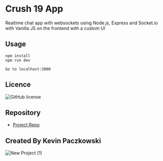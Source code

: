 # Crush 19 App
Realtime chat app with websockets using Node.js, Express and Socket.io with Vanilla JS on the frontend with a custom UI

## Usage
```
npm install
npm run dev

Go to localhost:3000
```

## Licence

![GitHub license](https://img.shields.io/badge/license-MIT-blue.svg)

## Repository

- [Project Repo](https://github.com/kpac567/Chat-19)

## Created By Kevin Paczkowski
![New Project (1)](https://user-images.githubusercontent.com/71659832/100169632-edd18900-2e91-11eb-8f12-07328b579f4d.png)
